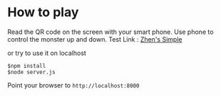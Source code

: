 # How to play
Read the QR code on the screen with your smart phone.
Use phone to control the monster up and down.
Test Link : [Zhen's Simple](https://b10709005test.herokuapp.com/)

or try to use it on localhost
```
$npm install
$node server.js
```
Point your browser to `http://localhost:8000` 